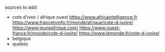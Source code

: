 sources to add:

- cote d'ivoir / afrique ouest
  https://www.africaintelligence.fr
  https://www.francetvinfo.fr/monde/afrique/cote-d-ivoire/
  https://www.jeuneafrique.com/
  https://www.ouest-france.fr/monde/cote-d-ivoire/
  https://www.lemonde.fr/cote-d-ivoire/
- belgique
- quebec
